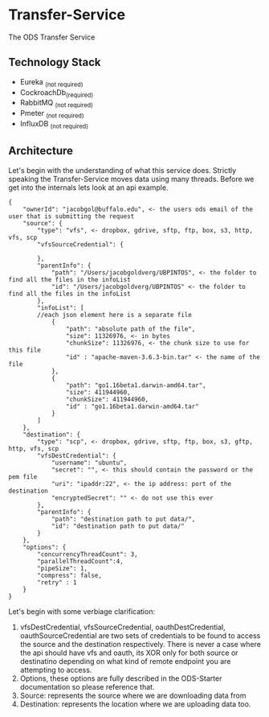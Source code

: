 # Transfer-Service
The ODS Transfer Service

## Technology Stack
- Eureka <sub>(not required)</sub>
- CockroachDb<sub>(required)</sub>
- RabbitMQ <sub>(not required)</sub>
- Pmeter <sub>(not required)</sub>
- InfluxDB <sub>(not required)</sub>

## Architecture
Let's begin with the understanding of what this service does. Strictly speaking the Transfer-Service moves data using many threads.
Before we get into the internals lets look at an api example.
```
{
    "ownerId": "jacobgol@buffalo.edu", <- the users ods email of the user that is submitting the request
    "source": {
        "type": "vfs", <- dropbox, gdrive, sftp, ftp, box, s3, http, vfs, scp
        "vfsSourceCredential": {

        },
        "parentInfo": {
            "path": "/Users/jacobgoldverg/UBPINTOS", <- the folder to find all the files in the infoList
            "id": "/Users/jacobgoldverg/UBPINTOS" <- the folder to find all the files in the infoList
        },
        "infoList": [
        //each json element here is a separate file
            {
                "path": "absolute path of the file",
                "size": 11326976, <- in bytes
                "chunkSize": 11326976, <- the chunk size to use for this file
                "id" : "apache-maven-3.6.3-bin.tar" <- the name of the file
            },
            {
                "path": "go1.16beta1.darwin-amd64.tar", 
                "size": 411944960,
                "chunkSize": 411944960,
                "id" : "go1.16beta1.darwin-amd64.tar"                
            }
        ]
    },
    "destination": {
        "type": "scp", <- dropbox, gdrive, sftp, ftp, box, s3, gftp, http, vfs, scp
        "vfsDestCredential": {
            "username": "ubuntu",
            "secret": "", <- this should contain the password or the pem file
            "uri": "ipaddr:22", <- the ip address: port of the destination
            "encryptedSecret": "" <- do not use this ever
        },
        "parentInfo": {
            "path": "destination path to put data/",
            "id": "destination path to put data/"
        }
    },
    "options": {
        "concurrencyThreadCount": 3,
        "parallelThreadCount":4,
        "pipeSize": 1,
        "compress": false,
        "retry" : 1
    }
}
```
Let's begin with some verbiage clarification:
1. vfsDestCredential, vfsSourceCredential, oauthDestCredential, oauthSourceCredential are two sets of credentials to be found to access the source and the destination respectively. There is never a case where the api should have vfs and oauth, its XOR only for both source or destinatino depending on what kind of remote endpoint you are attempting to access.
2. Options, these options are fully described in the ODS-Starter documentation so please reference that.
3. Source: represents the source where we are downloading data from
4. Destination: represents the location where we are uploading data too.
